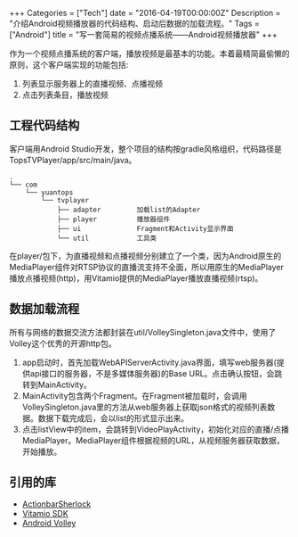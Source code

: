 +++
Categories = ["Tech"]
date = "2016-04-19T00:00:00Z"
Description = "介绍Android视频播放器的代码结构、启动后数据的加载流程。"
Tags = ["Android"]
title =  "写一套简易的视频点播系统——Android视频播放器"
+++

作为一个视频点播系统的客户端，播放视频是最基本的功能。本着最精简最偷懒的原则，这个客户端实现的功能包括:   

1.  列表显示服务器上的直播视频、点播视频   
2.  点击列表条目，播放视频   

## 工程代码结构<a id="sec-1-1" name="sec-1-1"></a>

客户端用Android Studio开发，整个项目的结构按gradle风格组织，代码路径是TopsTVPlayer/app/src/main/java。

    .
    └── com
        └── yuantops
            └── tvplayer      
                ├── adapter         加载list的Adapter
                ├── player          播放器组件
                ├── ui              Fragment和Activity显示界面
                └── util            工具类

在player/包下，为直播视频和点播视频分别建立了一个类，因为Android原生的MediaPlayer组件对RTSP协议的直播流支持不全面，所以用原生的MediaPlayer播放点播视频(http)，用Vitamio提供的MediaPlayer播放直播视频(rtsp)。

## 数据加载流程<a id="sec-1-2" name="sec-1-2"></a>

所有与网络的数据交流方法都封装在util/VolleySingleton.java文件中，使用了Volley这个优秀的开源http包。

1.  app启动时，首先加载WebAPIServerActivity.java界面，填写web服务器(提供api接口的服务器，不是多媒体服务器)的Base URL。点击确认按钮，会跳转到MainActivity。
2.  MainActivity包含两个Fragment。在Fragment被加载时，会调用VolleySingleton.java里的方法从web服务器上获取json格式的视频列表数据。数据下载完成后，会以list的形式显示出来。
3.  点击listView中的item，会跳转到VideoPlayActivity，初始化对应的直播/点播MediaPlayer。MediaPlayer组件根据视频的URL，从视频服务器获取数据，开始播放。

## 引用的库<a id="sec-1-3" name="sec-1-3"></a>

-   [ActionbarSherlock](http://actionbarsherlock.com/)
-   [Vitamio SDK](https://www.vitamio.org/en/)
-   [Android Volley](https://github.com/mcxiaoke/android-volley)
